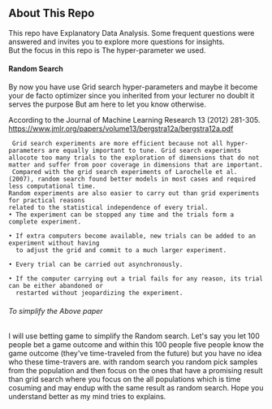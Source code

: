 ## About This Repo

This repo have Explanatory Data Analysis. Some frequent questions were answered and invites you to explore more questions for insights.  
But  the focus in this repo is The hyper-parameter we used.  

#### Random Search
By now you have use Grid search hyper-parameters and maybe it become your de facto optimizer since you inherited from your lecturer no doublt it serves the purpose But am here to let you know otherwise.

According to the Journal of Machine Learning Research 13 (2012) 281-305. https://www.jmlr.org/papers/volume13/bergstra12a/bergstra12a.pdf

     Grid search experiments are more efficient because not all hyper-parameters are equally important to tune. Grid search experimnts allocote too many trials to the exploration of dimensions that do not matter and suffer from poor coverage in dimensions that are important. 
     Compared with the grid search experiments of Larochelle et al. (2007), random search found better models in most cases and required less computational time.
    Random experiments are also easier to carry out than grid experiments for practical reasons
    related to the statistical independence of every trial.
    • The experiment can be stopped any time and the trials form a complete experiment.
    
    • If extra computers become available, new trials can be added to an experiment without having
      to adjust the grid and commit to a much larger experiment.
      
    • Every trial can be carried out asynchronously.
    
    • If the computer carrying out a trial fails for any reason, its trial can be either abandoned or
      restarted without jeopardizing the experiment.

###### To simplify the Above paper
I will use betting game to simplify the Random search.
Let's say you let 100 people bet a game outcome and within this 100 people five people know the game outcome (they've time-traveled from the future) but you have no idea who these time-travers are. with random search you random pick samples from the population and then focus on the ones that have a promising result than grid search where you focus on the all populations which is time cosuming and may endup with the same result as random search. Hope you understand better as my mind tries to explains.


